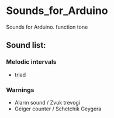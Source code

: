 # Sounds_for_Arduino
Sounds for Arduino. function tone

## Sound list:

### Melodic intervals

* triad 

### Warnings

* Alarm sound / Zvuk trevogi
* Geiger counter / Schetchik Geygera

